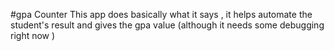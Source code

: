 #gpa Counter 
This app does basically what it says , it helps automate the student's result and gives the gpa value (although it needs some debugging right now
)